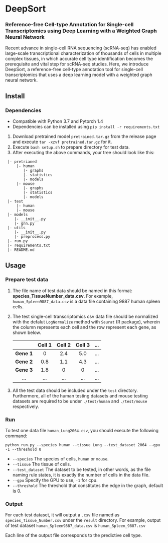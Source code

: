 # DeepSort

### Reference-free Cell-type Annotation for Single-cell Transcriptomics using Deep Learning with a Weighted Graph Neural Network
Recent advance in single-cell RNA sequencing (scRNA-seq) has enabled large-scale transcriptional characterization of thousands of cells in multiple complex tissues, in which accurate cell type identification becomes the prerequisite and vital step for scRNA-seq studies. Here, we introduce DeepSort, a reference-free cell-type annotation tool for single-cell transcriptomics that uses a deep learning model with a weighted graph neural network.

## Install
### Dependencies
- Compatible with Python 3.7 and Pytorch 1.4
- Dependencies can be installed using `pip install -r requirements.txt`

1. Download pretrained model `pretrained.tar.gz` from the release page and execute `tar -xzvf pretrained.tar.gz` for it.
2. Execute `bash setup.sh` to prepare directory for test data.
3. After executing the above commands, your tree should look like this:
```
 |- pretrianed
     |- human
        |- graphs
        |- statistics
        |- models
     |- mouse
        |- graphs
        |- statistics
        |- models
 |- test
     |- human
     |- mouse
 |- models
    |- __init__.py
    |- gnn.py
 |- utils
    |- __init__.py
    |- preprocess.py
 |- run.py
 |- requirements.txt
 |- README.md
```

## Usage

### Prepare test data

1. The file name of test data should be named in this format: **species_TissueNumber_data.csv**. For example, `human_Spleen9887_data.csv` is a data file containing 9887 human spleen cells.
2. The test single-cell transcriptomics csv data file should be normalized with the defalut `LogNormalize` method with `Seurat` (R package), wherein the column represents each cell and the row represent each gene, as shown below.

      |          |Cell 1|Cell 2|Cell 3|...  |
      | :---:    |:---: | :---:| :---:|:---:|
      |__Gene 1__|    0 | 2.4  |  5.0 |...  |
      |__Gene 2__| 0.8  | 1.1  |  4.3 |...  |
      |__Gene 3__|1.8   |    0 |  0   |...  |
      |  ...     |  ... |  ... | ...  |...  |



3. All the test data should be included under the `test` directory. Furthermore, all of the human testing datasets and mouse testing datasets are required to be under `./test/human` and `./test/mouse` respectively.

### Run

To test one data file `human_Lung2064.csv`, you should execute the following command:
```shell script
python run.py --species human --tissue Lung --test_dataset 2064 --gpu -1 --threshold 0
```
- ``--species`` The species of cells, `human` or `mouse`.
- ``--tissue`` The tissue of cells.
- ``--test_dataset`` The dataset to be tested, in other words, as the file naming rule states, it is exactly the number of cells in the data file.
- ``--gpu`` Specify the GPU to use, `-1` for cpu.
- ``--threshold`` The threshold that constitutes the edge in the graph, default is 0.

### Output
For each test dataset, it will output a `.csv` file named as `species_Tissue_Number.csv` under the `result` directory. For example, output of test dataset `human_Spleen9887_data.csv` is `human_Spleen_9887.csv`

Each line of the output file corresponds to the predictive cell type.